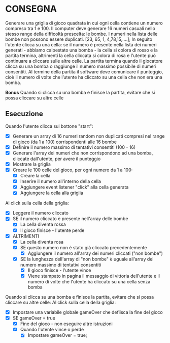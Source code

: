 # CONSEGNA
Generare una griglia di gioco quadrata in cui ogni cella contiene un numero compreso tra 1 e 100.
Il computer deve generare 16 numeri casuali nello stesso range della difficoltà prescelta: le bombe.
I numeri nella lista delle bombe non possono essere duplicati.
[23, 65, 1, 4,78,15,....];
In seguito l'utente clicca su una cella: se il numero è presente nella lista dei numeri generati - abbiamo calpestato una bomba - la cella si colora di rosso e la partita termina, altrimenti la cella cliccata si colora di rosa e l'utente può continuare a cliccare sulle altre celle.
La partita termina quando il giocatore clicca su una bomba o raggiunge il numero massimo possibile di numeri consentiti.
Al termine della partita il software deve comunicare il punteggio, cioè il numero di volte che l’utente ha cliccato su una cella che non era una bomba.

**Bonus** 
Quando si clicca su una bomba e finisce la partita, evitare che si possa cliccare su altre celle

## Esecuzione
Quando l'utente clicca sul bottone "start": 
- [X] Generare un array di 16 numeri random non duplicati compresi nel range di gioco (da 1 a 100) corrispondenti alle 16 bombe
- [X] Definire il numero massimo di tentativi consentiti (100 - 16)
- [X] Generare l'array dei numeri che non corrispondono ad una bomba, cliccate dall'utente, per avere il punteggio
- [X] Mostrare la griglia
- [X] Creare le 100 celle del gioco, per ogni numero da 1 a 100:
    - [X] Creare la cella
    - [X] Inserire il numero all'interno della cella
    - [x] Aggiungere event listener "click" alla cella generata
    - [X] Aggiungere la cella alla griglia

Al click sulla cella della griglia: 
- [X] Leggere il numero cliccato
- [X] SE il numero cliccato è presente nell'array delle bombe 
    - [X] La cella diventa rossa
    - [X] Il gioco finisce - l'utente perde
- [X] ALTRIMENTI
    - [X] La cella diventa rosa
    - [X] SE questo numero non è stato già cliccato precedentemente
        - [X] Aggiungere il numero all'array dei numeri cliccati ("non bombe")
    - [X] SE la lunghezza dell'array di "non bombe" è uguale all'array del numero massimo di tentativi consentiti
        - [X] Il gioco finisce - l'utente vince 
        - [X] Viene stampato in pagina il messaggio di vittoria dell'utente e il numero di volte che l'utente ha cliccato su una cella senza bomba

Quando si clicca su una bomba e finisce la partita, evitare che si possa cliccare su altre celle:
Al click sulla cella della griglia: 
- [X] Impostare una variabile globale gameOver che defiisca la fine del gioco
- [X] SE gameOver = true
    - [X] Fine del gioco - non eseguire altre istruzioni 
    - [X] Quando l'utente vince o perde
        - [X] Impostare gameOver = true; 